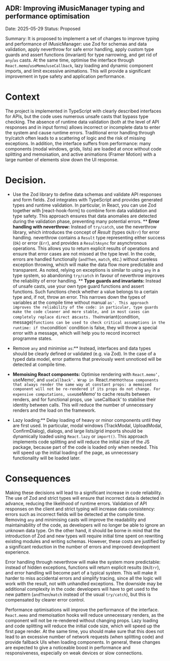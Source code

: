 ## ADR: Improving iMusicManager typing and performance optimisation

Date: 2025-05-29
Status: Proposed

Summary: It is proposed to implement a set of changes to improve typing and performance of iMusicManager: use Zod for schemas and data validation, apply neverthrow for safe error handling, apply custom type guards and assert functions (invariant) for type narrowing, and get rid of `any`/`as` casts. At the same time, optimise the interface through `React.memo`/`useMemo`/`useCallback`, lazy loading and dynamic component imports, and limit excessive animations. This will provide a significant improvement in type safety and application performance.

# Context

The project is implemented in TypeScript with clearly described interfaces for APIs, but the code uses numerous unsafe casts that bypass type checking. The absence of runtime data validation (both at the level of API responses and in input forms) allows incorrect or incomplete data to enter the system and cause runtime errors. Traditional error handling through try/catch often leads to a scattering of logic and the risk of missing exceptions. In addition, the interface suffers from performance: many components (modal windows, grids, lists) are loaded at once without code splitting and memoisation, and active animations (Framer Motion) with a large number of elements slow down the UI response.

# Decision.

* Use the Zod library to define data schemas and validate API responses and form fields. Zod integrates with TypeScript and provides generated types and runtime validation. In particular, in React, you can use Zod together with \[react-hook-form] to combine form data validation and type safety. This approach ensures that data anomalies are detected during the validation phase, preventing many potential errors.
** **Error handling with neverthrow:** Instead of `try/catch`, use the neverthrow library, which introduces the concept of *Result* (types `Ok`/`Err`) for error handling. neverthrow contains a `Result` type representing either success (`Ok`) or error (`Err`), and provides a `ResultAsync` for asynchronous operations. This allows you to return explicit results of operations and ensure that error cases are not missed at the type level. In the code, errors are handled functionally (`andThen`, `match`, etc.) without careless exception throwing, which will make the data flow more predictable and transparent. As noted, relying on exceptions is similar to using `any` in a type system, so abandoning `try/catch` in favour of neverthrow improves the reliability of error handling.
** **Type guards and invariants:** Instead of unsafe casts, use your own type guard functions and assert functions. Such functions check whether a value belongs to a certain type and, if not, throw an error. This narrows down the types of variables at the compile time without manual `as'. This approach improves the reliability of the code: in particular, type guards make the code cleaner and more stable, and in most cases can completely replace direct `as` casts. The `invariant(condition, message)` functions can be used to check critical assumptions in the runtime: if the `condition` condition is false, they will throw a special error with a message, which will help you to record incorrect programme states.
* Remove `any` and minimise `as`:** Instead, interfaces and data types should be clearly defined or validated (e.g. via Zod). In the case of a typed data model, error patterns that previously went unnoticed will be detected at compile time.

* **Memoising React components:** Optimise rendering with `React.memo‘, `useMemo’, and `useCallback'. Wrap in `React.memo` those components that always render the same way at constant props: a memoised component will not be re-rendered if its props do not change. For expensive computations, use `useMemo‘ to cache results between renders, and for functional props, use `useCallback’ to stabilise their identity between calls. This will reduce the number of unnecessary renders and the load on the framework.
* Lazy loading:** Delay loading of heavy or minor components until they are first used. In particular, modal windows (TrackModal, UploadModal, ConfirmDialog), dialogs, and large lists/grid imports should be dynamically loaded using `React.lazy` or `import()`. This approach implements code splitting and will reduce the initial size of the JS package, because part of the code is loaded only when needed. This will speed up the initial loading of the page, as unnecessary functionality will be loaded later.

# Consequences

Making these decisions will lead to a significant increase in code reliability. The use of Zod and strict types will ensure that incorrect data is detected in advance, reducing the likelihood of runtime errors. Validation of API responses on the client and strict typing will increase data consistency: errors such as incorrect fields will be detected at the compile time. Removing `any` and minimising casts will improve the readability and maintainability of the code, as developers will no longer be able to ignore an unknown data type. On the other hand, it should be borne in mind that the introduction of Zod and new types will require initial time spent on rewriting existing modules and writing schemas. However, these costs are justified by a significant reduction in the number of errors and improved development experience.

Error handling through neverthrow will make the system more predictable: instead of hidden exceptions, functions will return explicit results (`Ok`/`Err`), and error handling will become part of a typical system. This will make it harder to miss accidental errors and simplify tracing, since all the logic will work with the result, not with unhandled exceptions. The downside may be additional complexity in the code: developers will have to get used to the new pattern (`andThen`/`match` instead of the usual `try/catch`), but this is compensated by clearer error control.

Performance optimisations will improve the performance of the interface. `React.memo` and memoisation hooks will reduce unnecessary renders, as the component will not be re-rendered without changing props. Lazy loading and code splitting will reduce the initial code size, which will speed up the first page render. At the same time, you should make sure that this does not lead to an excessive number of network requests (when splitting code) and provide fallback UIs when loading components. In general, these changes are expected to give a noticeable boost in performance and responsiveness, especially on weak devices or slow connections.